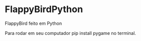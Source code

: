 # FlappyBirdPython
FlappyBird feito em Python

Para rodar em seu computador pip install pygame no terminal.
